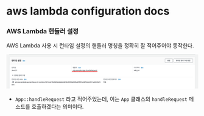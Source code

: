 # aws lambda configuration docs

### AWS Lambda 핸들러 설정

AWS Lambda 사용 시 런타임 설정의 핸들러 명칭을 정확히 잘 적어주어야 동작한다.

![aws lambda handler settings](./38b9e200.png)

- `App::handleRequest` 라고 적어주었는데, 이는 `App` 클래스의 `handleRequest` 메소드를 호출하겠다는 의미이다.
